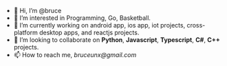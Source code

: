 - 👋 Hi, I’m @bruce
- 👀 I’m interested in Programming, Go, Basketball.
- 🌱 I’m currently working on android app, ios app, iot projects, cross-platform desktop apps, and reactjs projects.
- 💞️ I’m looking to collaborate on **Python**, **Javascript**, **Typescript**, **C#**, **C++** projects.
- 📫 How to reach me, _bruceunx@gmail.com_


